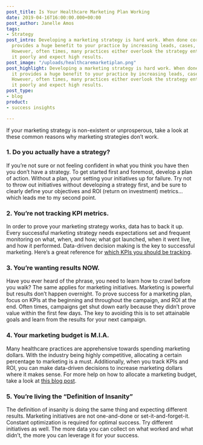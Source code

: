 ```yaml
---
post_title: Is Your Healthcare Marketing Plan Working
date: 2019-04-16T16:00:00.000+00:00
post_author: Janelle Amos
tags:
- Strategy
post_intro: Developing a marketing strategy is hard work. When done correctly, it
  provides a huge benefit to your practice by increasing leads, cases, and revenue.
  However, often times, many practices either overlook the strategy entirely, or execute
  it poorly and expect high results.
post_image: "/uploads/healthcaremarketiplan.png"
post_highlight: Developing a marketing strategy is hard work. When done correctly,
  it provides a huge benefit to your practice by increasing leads, cases, and revenue.
  However, often times, many practices either overlook the strategy entirely, or execute
  it poorly and expect high results.
post_type:
- blog
product:
- success insights

---
```

If your marketing strategy is non-existent or unprosperous, take a look at these common reasons why marketing strategies don’t work.

### 1. Do you actually have a strategy?

If you’re not sure or not feeling confident in what you think you have then you don’t have a strategy. To get started first and foremost, develop a plan of action. Without a plan, your setting your initiatives up for failure. Try not to throw out initiatives without developing a strategy first, and be sure to clearly define your objectives and ROI (return on investment) metrics… which leads me to my second point.

### 2. You’re not tracking KPI metrics.

In order to prove your marketing strategy works, data has to back it up. Every successful marketing strategy needs expectations set and frequent monitoring on what, when, and how; what got launched, when it went live, and how it performed. Data-driven decision making is the key to successful marketing. Here’s a great reference for [which KPIs you should be tracking](https://www.impactbnd.com/the-10-marketing-kpis-you-should-be-tracking).

### 3. You’re wanting results NOW.

Have you ever heard of the phrase, you need to learn how to crawl before you walk? The same applies for marketing initiatives. Marketing is powerful but results don’t happen overnight. To prove success for a marketing plan, focus on KPIs at the beginning and throughout the campaign, and ROI at the end. Often times, campaigns get shut down early because they didn’t prove value within the first few days. The key to avoiding this is to set attainable goals and learn from the results for your next campaign.

### 4. Your marketing budget is M.I.A.

Many healthcare practices are apprehensive towards spending marketing dollars. With the industry being highly competitive, allocating a certain percentage to marketing is a must. Additionally, when you track KPIs and ROI, you can make data-driven decisions to increase marketing dollars where it makes sense. For more help on how to allocate a marketing budget, take a look at [this blog post](https://www.webascender.com/blog/how-to-allocate-your-digital-marketing-budget-in-2019/).

### 5. You’re living the “Definition of Insanity”

The definition of insanity is doing the same thing and expecting different results. Marketing initiatives are not one-and-done or set-it-and-forget-it. Constant optimization is required for optimal success. Try different initiatives as well. The more data you can collect on what worked and what didn’t, the more you can leverage it for your success.